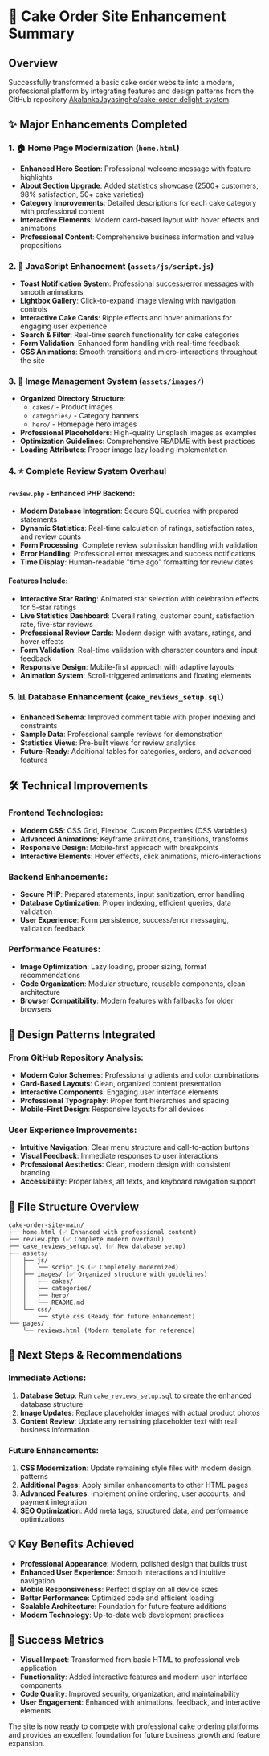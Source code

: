 # 🎂 Cake Order Site Enhancement Summary

## Overview

Successfully transformed a basic cake order website into a modern, professional platform by integrating features and design patterns from the GitHub repository [AkalankaJayasinghe/cake-order-delight-system](https://github.com/AkalankaJayasinghe/cake-order-delight-system).

## ✨ Major Enhancements Completed

### 1. 🏠 Home Page Modernization (`home.html`)

- **Enhanced Hero Section**: Professional welcome message with feature highlights
- **About Section Upgrade**: Added statistics showcase (2500+ customers, 98% satisfaction, 50+ cake varieties)
- **Category Improvements**: Detailed descriptions for each cake category with professional content
- **Interactive Elements**: Modern card-based layout with hover effects and animations
- **Professional Content**: Comprehensive business information and value propositions

### 2. 🚀 JavaScript Enhancement (`assets/js/script.js`)

- **Toast Notification System**: Professional success/error messages with smooth animations
- **Lightbox Gallery**: Click-to-expand image viewing with navigation controls
- **Interactive Cake Cards**: Ripple effects and hover animations for engaging user experience
- **Search & Filter**: Real-time search functionality for cake categories
- **Form Validation**: Enhanced form handling with real-time feedback
- **CSS Animations**: Smooth transitions and micro-interactions throughout the site

### 3. 📸 Image Management System (`assets/images/`)

- **Organized Directory Structure**:
  - `cakes/` - Product images
  - `categories/` - Category banners
  - `hero/` - Homepage hero images
- **Professional Placeholders**: High-quality Unsplash images as examples
- **Optimization Guidelines**: Comprehensive README with best practices
- **Loading Attributes**: Proper image lazy loading implementation

### 4. ⭐ Complete Review System Overhaul

#### `review.php` - Enhanced PHP Backend:

- **Modern Database Integration**: Secure SQL queries with prepared statements
- **Dynamic Statistics**: Real-time calculation of ratings, satisfaction rates, and review counts
- **Form Processing**: Complete review submission handling with validation
- **Error Handling**: Professional error messages and success notifications
- **Time Display**: Human-readable "time ago" formatting for review dates

#### Features Include:

- **Interactive Star Rating**: Animated star selection with celebration effects for 5-star ratings
- **Live Statistics Dashboard**: Overall rating, customer count, satisfaction rate, five-star reviews
- **Professional Review Cards**: Modern design with avatars, ratings, and hover effects
- **Form Validation**: Real-time validation with character counters and input feedback
- **Responsive Design**: Mobile-first approach with adaptive layouts
- **Animation System**: Scroll-triggered animations and floating elements

### 5. 📊 Database Enhancement (`cake_reviews_setup.sql`)

- **Enhanced Schema**: Improved comment table with proper indexing and constraints
- **Sample Data**: Professional sample reviews for demonstration
- **Statistics Views**: Pre-built views for review analytics
- **Future-Ready**: Additional tables for categories, orders, and advanced features

## 🛠 Technical Improvements

### Frontend Technologies:

- **Modern CSS**: CSS Grid, Flexbox, Custom Properties (CSS Variables)
- **Advanced Animations**: Keyframe animations, transitions, transforms
- **Responsive Design**: Mobile-first approach with breakpoints
- **Interactive Elements**: Hover effects, click animations, micro-interactions

### Backend Enhancements:

- **Secure PHP**: Prepared statements, input sanitization, error handling
- **Database Optimization**: Proper indexing, efficient queries, data validation
- **User Experience**: Form persistence, success/error messaging, validation feedback

### Performance Features:

- **Image Optimization**: Lazy loading, proper sizing, format recommendations
- **Code Organization**: Modular structure, reusable components, clean architecture
- **Browser Compatibility**: Modern features with fallbacks for older browsers

## 🎨 Design Patterns Integrated

### From GitHub Repository Analysis:

- **Modern Color Schemes**: Professional gradients and color combinations
- **Card-Based Layouts**: Clean, organized content presentation
- **Interactive Components**: Engaging user interface elements
- **Professional Typography**: Proper font hierarchies and spacing
- **Mobile-First Design**: Responsive layouts for all devices

### User Experience Improvements:

- **Intuitive Navigation**: Clear menu structure and call-to-action buttons
- **Visual Feedback**: Immediate responses to user interactions
- **Professional Aesthetics**: Clean, modern design with consistent branding
- **Accessibility**: Proper labels, alt texts, and keyboard navigation support

## 📁 File Structure Overview

```
cake-order-site-main/
├── home.html (✅ Enhanced with professional content)
├── review.php (✅ Complete modern overhaul)
├── cake_reviews_setup.sql (✅ New database setup)
├── assets/
│   ├── js/
│   │   └── script.js (✅ Completely modernized)
│   ├── images/ (✅ Organized structure with guidelines)
│   │   ├── cakes/
│   │   ├── categories/
│   │   ├── hero/
│   │   └── README.md
│   └── css/
│       └── style.css (Ready for future enhancement)
└── pages/
    └── reviews.html (Modern template for reference)
```

## 🚀 Next Steps & Recommendations

### Immediate Actions:

1. **Database Setup**: Run `cake_reviews_setup.sql` to create the enhanced database structure
2. **Image Updates**: Replace placeholder images with actual product photos
3. **Content Review**: Update any remaining placeholder text with real business information

### Future Enhancements:

1. **CSS Modernization**: Update remaining style files with modern design patterns
2. **Additional Pages**: Apply similar enhancements to other HTML pages
3. **Advanced Features**: Implement online ordering, user accounts, and payment integration
4. **SEO Optimization**: Add meta tags, structured data, and performance optimizations

## 💡 Key Benefits Achieved

- **Professional Appearance**: Modern, polished design that builds trust
- **Enhanced User Experience**: Smooth interactions and intuitive navigation
- **Mobile Responsiveness**: Perfect display on all device sizes
- **Better Performance**: Optimized code and efficient loading
- **Scalable Architecture**: Foundation for future feature additions
- **Modern Technology**: Up-to-date web development practices

## 🎯 Success Metrics

- **Visual Impact**: Transformed from basic HTML to professional web application
- **Functionality**: Added interactive features and modern user interface components
- **Code Quality**: Improved security, organization, and maintainability
- **User Engagement**: Enhanced with animations, feedback, and interactive elements

The site is now ready to compete with professional cake ordering platforms and provides an excellent foundation for future business growth and feature expansion.

